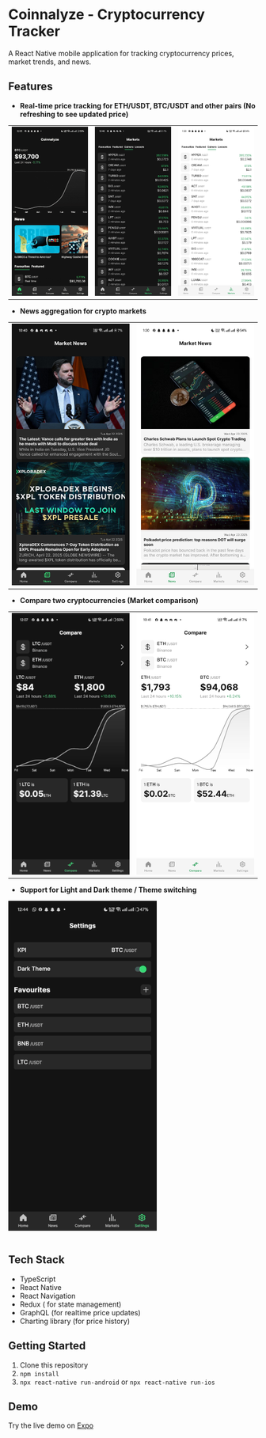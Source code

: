 
# Coinnalyze - Cryptocurrency Tracker

A React Native mobile application for tracking cryptocurrency prices, market trends, and news.

## Features
- **Real-time price tracking for ETH/USDT, BTC/USDT and other pairs (No refreshing to see updated price)**
<table>
  <tr>
   <td><img src="https://github.com/joetechster/coinnalyze/blob/main/media/realtime-tracking.gif?raw=true" width="300" alt="Real time price tracking"></td>
    <td><img src="https://github.com/joetechster/coinnalyze/blob/main/media/Markets.jpg?raw=true" width="300" alt="Market"></td>
    <td><img src="https://github.com/joetechster/coinnalyze/blob/main/media/Marketlight.jpg?raw=true" width="300" alt="Market light mode"></td>
    </tr>
</table>

- **News aggregation for crypto markets**
<table>
  <tr>
    <td><img src="https://github.com/joetechster/coinnalyze/blob/main/media/News.jpg?raw=true" width="300" alt="News"></td>
    <td><img src="https://github.com/joetechster/coinnalyze/blob/main/media/Newslight.jpg?raw=true" width="300" alt="News light mode"></td>
    </tr>
</table>

- **Compare two cryptocurrencies (Market comparison)**
<table>
  <tr>
    <td><img src="https://github.com/joetechster/coinnalyze/blob/main/media/compare.gif?raw=true" width="300" alt="Crypto comparison"></td>
    <td><img src="https://github.com/joetechster/coinnalyze/blob/main/media/Comparelight.jpg?raw=true" width="300" alt="Crypto comparison light mode"></td>
    </tr>
</table>

- **Support for Light and Dark theme / Theme switching**
<table>

<img src="https://github.com/joetechster/coinnalyze/blob/main/media/themeswitch.gif?raw=true" width="300" alt="Theme switching">
</table>


## Tech Stack
- TypeScript
- React Native
- React Navigation
- Redux ( for state management)
- GraphQL (for realtime price updates)
- Charting library (for price history)

## Getting Started
1. Clone this repository
2. `npm install`
3. `npx react-native run-android` or `npx react-native run-ios`

## Demo
Try the live demo on [Expo](https://expo.io/@yourusername/coimalyze)